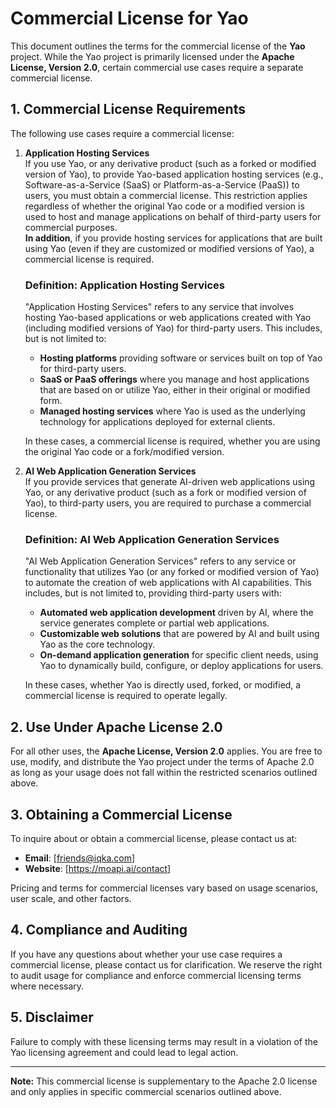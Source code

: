 # Commercial License for Yao

This document outlines the terms for the commercial license of the **Yao** project. While the Yao project is primarily licensed under the **Apache License, Version 2.0**, certain commercial use cases require a separate commercial license.

## 1. Commercial License Requirements

The following use cases require a commercial license:

1. **Application Hosting Services**  
   If you use Yao, or any derivative product (such as a forked or modified version of Yao), to provide Yao-based application hosting services (e.g., Software-as-a-Service (SaaS) or Platform-as-a-Service (PaaS)) to users, you must obtain a commercial license. This restriction applies regardless of whether the original Yao code or a modified version is used to host and manage applications on behalf of third-party users for commercial purposes.  
   **In addition**, if you provide hosting services for applications that are built using Yao (even if they are customized or modified versions of Yao), a commercial license is required.

   ### Definition: Application Hosting Services

   "Application Hosting Services" refers to any service that involves hosting Yao-based applications or web applications created with Yao (including modified versions of Yao) for third-party users. This includes, but is not limited to:

   - **Hosting platforms** providing software or services built on top of Yao for third-party users.
   - **SaaS or PaaS offerings** where you manage and host applications that are based on or utilize Yao, either in their original or modified form.
   - **Managed hosting services** where Yao is used as the underlying technology for applications deployed for external clients.

   In these cases, a commercial license is required, whether you are using the original Yao code or a fork/modified version.

2. **AI Web Application Generation Services**  
   If you provide services that generate AI-driven web applications using Yao, or any derivative product (such as a fork or modified version of Yao), to third-party users, you are required to purchase a commercial license.

   ### Definition: AI Web Application Generation Services

   "AI Web Application Generation Services" refers to any service or functionality that utilizes Yao (or any forked or modified version of Yao) to automate the creation of web applications with AI capabilities. This includes, but is not limited to, providing third-party users with:

   - **Automated web application development** driven by AI, where the service generates complete or partial web applications.
   - **Customizable web solutions** that are powered by AI and built using Yao as the core technology.
   - **On-demand application generation** for specific client needs, using Yao to dynamically build, configure, or deploy applications for users.

   In these cases, whether Yao is directly used, forked, or modified, a commercial license is required to operate legally.

## 2. Use Under Apache License 2.0

For all other uses, the **Apache License, Version 2.0** applies. You are free to use, modify, and distribute the Yao project under the terms of Apache 2.0 as long as your usage does not fall within the restricted scenarios outlined above.

## 3. Obtaining a Commercial License

To inquire about or obtain a commercial license, please contact us at:

- **Email**: [friends@iqka.com]
- **Website**: [https://moapi.ai/contact]

Pricing and terms for commercial licenses vary based on usage scenarios, user scale, and other factors.

## 4. Compliance and Auditing

If you have any questions about whether your use case requires a commercial license, please contact us for clarification. We reserve the right to audit usage for compliance and enforce commercial licensing terms where necessary.

## 5. Disclaimer

Failure to comply with these licensing terms may result in a violation of the Yao licensing agreement and could lead to legal action.

---

**Note:** This commercial license is supplementary to the Apache 2.0 license and only applies in specific commercial scenarios outlined above.
